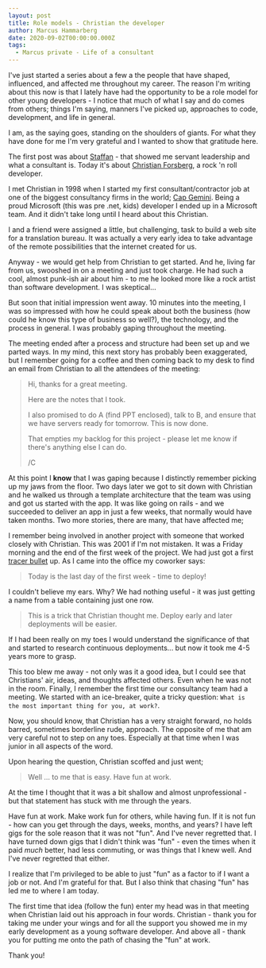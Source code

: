 ```yaml
---
layout: post
title: Role models - Christian the developer
author: Marcus Hammarberg
date: 2020-09-02T00:00:00.000Z
tags:
  - Marcus private - Life of a consultant
---
```


I've just started a series about a few a the people that have shaped, influenced, and affected me throughout my career. The reason I'm writing about this now is that I lately have had the opportunity to be a role model for other young developers - I notice that much of what I say and do comes from others; things I'm saying, manners I've picked up, approaches to code, development, and life in general.

I am, as the saying goes, standing on the shoulders of giants. For what they have done for me I'm very grateful and I wanted to show that gratitude here.

The first post was about [Staffan](http://www.marcusoft.net/2020/08/role-models-staffan-the-consultant.html) - that showed me servant leadership and what a consultant is. Today it's about [Christian Forsberg](https://www.linkedin.com/in/christianforsberg), a rock 'n roll developer.

<!-- excerpt-end -->

I met Christian in 1998 when I started my first consultant/contractor job at one of the biggest consultancy firms in the world; [Cap Gemini](https://www.capgemini.com/). Being a proud Microsoft (this was pre .net, kids) developer I ended up in a Microsoft team. And it didn't take long until I heard about this Christian.

I and a friend were assigned a little, but challenging, task to build a web site for a translation bureau. It was actually a very early idea to take advantage of the remote possibilities that the internet created for us.

Anyway - we would get help from Christian to get started. And he, living far from us, swooshed in on a meeting and just took charge. He had such a cool, almost punk-ish air about him - to me he looked more like a rock artist than software development. I was skeptical...

But soon that initial impression went away. 10 minutes into the meeting, I was so impressed with how he could speak about both the business (how could he know this type of business so well?), the technology, and the process in general. I was probably gaping throughout the meeting.

The meeting ended after a process and structure had been set up and we parted ways. In my mind, this next story has probably been exaggerated, but I remember going for a coffee and then coming back to my desk to find an email from Christian to all the attendees of the meeting:

> Hi, thanks for a great meeting.
>
> Here are the notes that I took.
>
> I also promised to do A (find PPT enclosed), talk to B, and ensure that we have servers ready for tomorrow. This is now done.
>
> That empties my backlog for this project - please let me know if there's anything else I can do.
>
> /C

At this point I **know** that I was gaping because I distinctly remember picking up my jaws from the floor.
Two days later we got to sit down with Christian and he walked us through a template architecture that the team was using and got us started with the app. It was like going on rails - and we succeeded to deliver an app in just a few weeks, that normally would have taken months.
Two more stories, there are many, that have affected me;

I remember being involved in another project with someone that worked closely with Christian. This was 2001 if I'm not mistaken. It was a Friday morning and the end of the first week of the project. We had just got a first [tracer bullet](http://www.bigagiletoolkit.com/B2B/Tracer_and_Spike.aspx) up. As I came into the office my coworker says:

> Today is the last day of the first week - time to deploy!

I couldn't believe my ears. Why? We had nothing useful - it was just getting a name from a table containing just one row.

> This is a trick that Christian thought me. Deploy early and later deployments will be easier.

If I had been really on my toes I would understand the significance of that and started to research continuous deployments... but now it took me 4-5 years more to grasp.

This too blew me away - not only was it a good idea, but I could see that Christians' air, ideas, and thoughts affected others. Even when he was not in the room.
Finally, I remember the first time our consultancy team had a meeting. We started with an ice-breaker, quite a tricky question: `What is the most important thing for you, at work?`.

Now, you should know, that Christian has a very straight forward, no holds barred, sometimes borderline rude, approach. The opposite of me that am very careful not to step on any toes. Especially at that time when I was junior in all aspects of the word.

Upon hearing the question, Christian scoffed and just went;

> Well ... to me that is easy. Have fun at work.

At the time I thought that it was a bit shallow and almost unprofessional - but that statement has stuck with me through the years.

Have fun at work. Make work fun for others, while having fun. If it is not fun - how can you get through the days, weeks, months, and years? I have left gigs for the sole reason that it was not "fun". And I've never regretted that. I have turned down gigs that I didn't think was "fun" - even the times when it paid *much* better, had less commuting, or was things that I knew well. And I've never regretted that either.

I realize that I'm privileged to be able to just "fun" as a factor to if I want a job or not. And I'm grateful for that. But I also think that chasing "fun" has led me to where I am today.

The first time that idea (follow the fun) enter my head was in that meeting when Christian laid out his approach in four words.
Christian - thank you for taking me under your wings and for all the support you showed me in my early development as a young software developer. And above all - thank you for putting me onto the path of chasing the "fun" at work.

Thank you!
